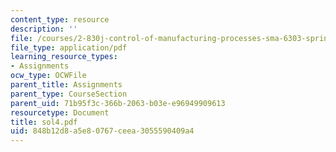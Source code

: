 ```yaml
---
content_type: resource
description: ''
file: /courses/2-830j-control-of-manufacturing-processes-sma-6303-spring-2008/848b12d8a5e80767ceea3055590409a4_sol4.pdf
file_type: application/pdf
learning_resource_types:
- Assignments
ocw_type: OCWFile
parent_title: Assignments
parent_type: CourseSection
parent_uid: 71b95f3c-366b-2063-b03e-e96949909613
resourcetype: Document
title: sol4.pdf
uid: 848b12d8-a5e8-0767-ceea-3055590409a4
---
```

